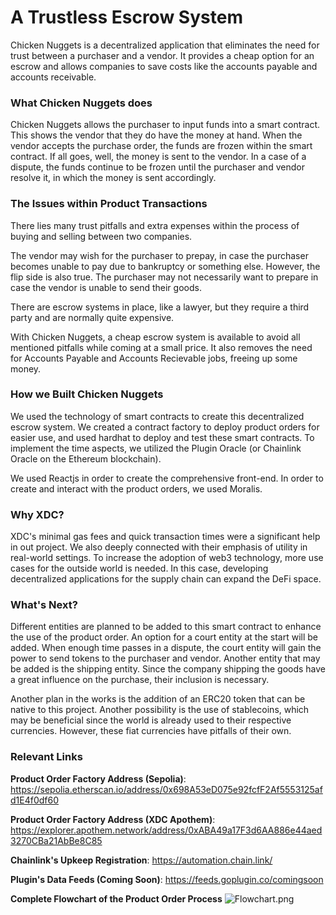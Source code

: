 # A Trustless Escrow System

Chicken Nuggets is a decentralized application that eliminates the need for trust between a purchaser and a vendor. It provides a cheap option for an escrow and allows companies to save costs like the accounts payable and accounts receivable.

### What Chicken Nuggets does

Chicken Nuggets allows the purchaser to input funds into a smart contract. This shows the vendor that they do have the money at hand. When the vendor accepts the purchase order, the funds are frozen within the smart contract. If all goes, well, the money is sent to the vendor. In a case of a dispute, the funds continue to be frozen until the purchaser and vendor resolve it, in which the money is sent accordingly.

### The Issues within Product Transactions

There lies many trust pitfalls and extra expenses within the process of buying and selling between two companies.

The vendor may wish for the purchaser to prepay, in case the purchaser becomes unable to pay due to bankruptcy or something else. However, the flip side is also true. The purchaser may not necessarily want to prepare in case the vendor is unable to send their goods.

There are escrow systems in place, like a lawyer, but they require a third party and are normally quite expensive.

With Chicken Nuggets, a cheap escrow system is available to avoid all mentioned pitfalls while coming at a small price. It also removes the need for Accounts Payable and Accounts Recievable jobs, freeing up some money.

### How we Built Chicken Nuggets

We used the technology of smart contracts to create this decentralized escrow system. We created a contract factory to deploy product orders for easier use, and used hardhat to deploy and test these smart contracts. To implement the time aspects, we utilized the Plugin Oracle (or Chainlink Oracle on the Ethereum blockchain).

We used Reactjs in order to create the comprehensive front-end. In order to create and interact with the product orders, we used Moralis.

### Why XDC?

XDC's minimal gas fees and quick transaction times were a significant help in out project. We also deeply connected with their emphasis of utility in real-world settings. To increase the adoption of web3 technology, more use cases for the outside world is needed. In this case, developing decentralized applications for the supply chain can expand the DeFi space.

### What's Next?

Different entities are planned to be added to this smart contract to enhance the use of the product order. An option for a court entity at the start will be added. When enough time passes in a dispute, the court entity will gain the power to send tokens to the purchaser and vendor. Another entity that may be added is the shipping entity. Since the company shipping the goods have a great influence on the purchase, their inclusion is necessary.

Another plan in the works is the addition of an ERC20 token that can be native to this project. Another possibility is the use of stablecoins, which may be beneficial since the world is already used to their respective currencies. However, these fiat currencies have pitfalls of their own.

### Relevant Links

**Product Order Factory Address (Sepolia)**: https://sepolia.etherscan.io/address/0x698A53eD075e92fcfF2Af5553125afd1E4f0df60

**Product Order Factory Address (XDC Apothem)**: https://explorer.apothem.network/address/0xABA49a17F3d6AA886e44aed3270CBa21AbBe8C85

**Chainlink's Upkeep Registration**: https://automation.chain.link/

**Plugin's Data Feeds (Coming Soon)**: https://feeds.goplugin.co/comingsoon


**Complete Flowchart of the Product Order Process**
![Flowchart.png](https://cdn.dorahacks.io/static/files/18a2312c9625b2f87a0248b497d8a2c4.png)
